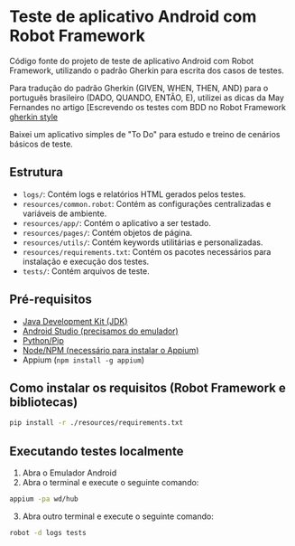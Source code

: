 # Teste de aplicativo Android com Robot Framework

Código fonte do projeto de teste de aplicativo Android com Robot Framework, utilizando o padrão Gherkin para escrita dos casos de testes.

Para tradução do padrão Gherkin (GIVEN, WHEN, THEN, AND) para o português brasileiro (DADO, QUANDO, ENTÃO, E), utilizei as dicas da May Fernandes no artigo [Escrevendo os testes com BDD no Robot Framework [gherkin style](https://medium.com/@mayfernandes/season-tutoriais-ep-04-escrevendo-os-testes-com-bdd-no-robot-framework-gherkin-style-72ad50880768)

Baixei um aplicativo simples de "To Do" para estudo e treino de cenários básicos de teste.

## Estrutura

- `logs/`: Contém logs e relatórios HTML gerados pelos testes.
- `resources/common.robot`: Contém as configurações centralizadas e variáveis de ambiente.
- `resources/app/`: Contém o aplicativo a ser testado.
- `resources/pages/`: Contém objetos de página.
- `resources/utils/`: Contém keywords utilitárias e personalizadas.
- `resources/requirements.txt`: Contém os pacotes necessários para instalação e execução dos testes.
- `tests/`: Contém arquivos de teste.

## Pré-requisitos

- [Java Development Kit (JDK)](https://www.oracle.com/java/technologies/javase-jdk11-downloads.html)
- [Android Studio (precisamos do emulador)](https://developer.android.com/studio)
- [Python/Pip](https://www.python.org/downloads/)
- [Node/NPM (necessário para instalar o Appium)](https://nodejs.org/en)
- Appium (`npm install -g appium`)

## Como instalar os requisitos (Robot Framework e bibliotecas)

```bash
pip install -r ./resources/requirements.txt
```

## Executando testes localmente

1. Abra o Emulador Android
2. Abra o terminal e execute o seguinte comando:

```bash
appium -pa wd/hub
```

3. Abra outro terminal e execute o seguinte comando:

```bash
robot -d logs tests
```

